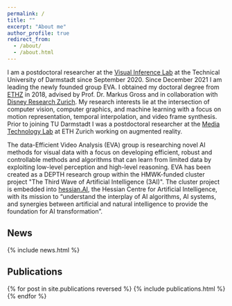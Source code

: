 ```yaml
---
permalink: /
title: ""
excerpt: "About me"
author_profile: true
redirect_from: 
  - /about/
  - /about.html
---
```

I am a postdoctoral researcher at the [Visual Inference Lab](https://www.visinf.tu-darmstadt.de/) at the Technical University of Darmstadt since September 2020. Since December 2021 I am leading the newly founded group EVA. I obtained my doctoral degree from [ETHZ](https://www.inf.ethz.ch/) in 2018, advised by Prof. Dr. Markus Gross and in collaboration with [Disney Research Zurich](https://studios.disneyresearch.com/). My research interests lie at the intersection of computer vision, computer graphics, and machine learning with a focus on motion representation, temporal interpolation, and video frame synthesis. Prior to joining TU Darmstadt I was a postdoctoral researcher at the [Media Technology Lab](https://mtc.ethz.ch/) at ETH Zurich working on augmented reality.

The data-Efficient Video Analysis (EVA) group is researching novel AI methods for visual data with a focus on developing efficient, robust and controllable methods and algorithms that can learn from limited data by exploiting low-level perception and high-level reasoning. EVA has been created as a DEPTH research group within the HMWK-funded cluster project "The Third Wave of Artificial Intelligence (3AI)". The cluster project is embedded into [hessian.AI](https://hessian.ai), the Hessian Centre for Artificial Intelligence, with its mission to “understand the interplay of AI algorithms, AI systems, and synergies between artificial and natural intelligence to provide the foundation for AI transformation”.

## News
<style style="text/css"> .news{font-size:0.75em;} </style>
{% include news.html %}


## Publications
<style style="text/css"> .hoverTable{ width:85%; border-collapse:collapse; border: 0px; } .hoverTable td{ padding:7px; border:#4e95f4 0px solid; } /* Define the default color for all the table rows */ .hoverTable tr{ background: #ffffff; } /* Define the hover highlight color for the table row */ .hoverTable tr:hover { background-color: #f7f7f7; } </style> {% for post in site.publications reversed %} {% include publications.html %} {% endfor %}